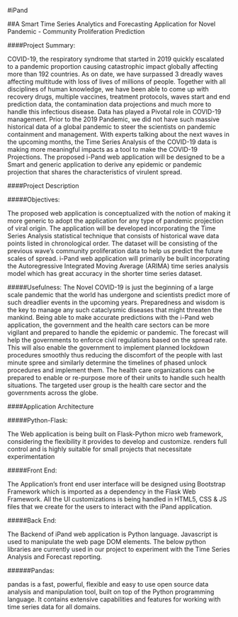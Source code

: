 #iPand

##A Smart Time Series Analytics and Forecasting Application for Novel Pandemic  - Community Proliferation Prediction

####Project Summary:

COVID-19, the respiratory syndrome that started in 2019 quickly escalated to a pandemic proportion causing catastrophic impact globally affecting more than 192 countries. As on date, we have surpassed 3 dreadly waves affecting multitude with loss of lives of millions of people. Together with all disciplines of human knowledge, we have been able to come up with recovery drugs, multiple vaccines, treatment protocols, waves start and end prediction data, the contamination data projections and much more to handle this infectious disease. Data has played a Pivotal role in COVID-19 management. Prior to the 2019 Pandemic, we did not have such massive historical data of a global pandemic to steer the scientists on pandemic containment and management. With experts talking about the next waves in the upcoming months, the Time Series Analysis of the COVID-19 data is making more meaningful impacts as a tool to make the COVID-19 Projections. The proposed i-Pand web application will be designed to be a Smart and generic application to derive any epidemic or pandemic projection that shares the characteristics of virulent spread.

####Project Description

#####Objectives:

The proposed web application is conceptualized with the notion of making it more generic to adopt the application for any type of pandemic projection of viral origin. The application will be developed incorporating the Time Series Analysis statistical technique that consists of historical wave data points listed in chronological order. The dataset will be consisting of the previous wave’s community proliferation data to help us predict the future scales of spread. i-Pand web application will primarily be built incorporating the Autoregressive Integrated Moving Average (ARIMA) time series analysis model which has great accuracy in the shorter time series dataset.

#####Usefulness:
   The Novel COVID-19 is just the beginning of a large scale pandemic that the world has undergone and scientists predict more of such dreadlier events in the upcoming years. Preparedness and wisdom is the key to manage any such cataclysmic diseases that might threaten the mankind. Being able to make accurate predictions with the i-Pand web application, the government and the health care sectors can be more vigilant and prepared to handle the epidemic or pandemic. The forecast will help the governments to enforce civil regulations based on the spread rate. This will also enable the government to implement planned lockdown procedures smoothly thus reducing the discomfort of the people with last minute spree and similarly determine the timelines of phased unlock procedures and implement them. The health care organizations can be prepared to enable or re-purpose more of their units to handle such health situations. The targeted user group is the health care sector and the governments across the globe.

####Application Architecture

#####Python-Flask:

The Web application is being built on Flask-Python micro web framework, considering the flexibility it provides to develop and customize. renders full control and is highly suitable for small projects that necessitate experimentation


#####Front End:

The Application’s front end user interface will be designed using Bootstrap Framework which is imported as a dependency in the Flask Web Framework. All the UI customizations is being handled in HTML5, CSS & JS files that we create for the users to interact with the iPand application.

#####Back End:

The Backend of iPand web application is Python language. Javascript is used to manipulate the web page DOM elements. The below python libraries are currently used in our project to experiment with the Time Series Analysis and Forecast reporting.

######Pandas:

pandas is a fast, powerful, flexible and easy to use open source data analysis and manipulation tool, built on top of the Python programming language. It contains extensive capabilities and features for working with time series data for all domains.
